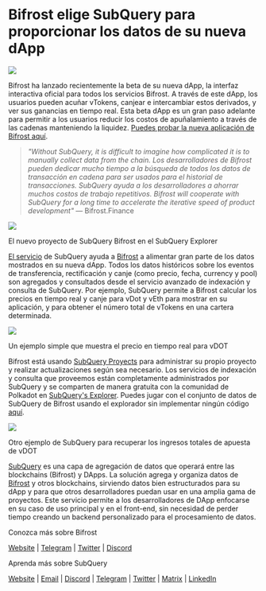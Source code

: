 # Bifrost elige SubQuery para proporcionar los datos de su nueva dApp

![](https://miro.medium.com/max/1400/0*nqNosmn0y7FHOI42)

Bifrost ha lanzado recientemente la beta de su nueva dApp, la interfaz interactiva oficial para todos los servicios Bifrost. A través de este dApp, los usuarios pueden acuñar vTokens, canjear e intercambiar estos derivados, y ver sus ganancias en tiempo real. Esta beta dApp es un gran paso adelante para permitir a los usuarios reducir los costos de apuñalamiento a través de las cadenas manteniendo la liquidez. [Puedes probar la nueva aplicación de Bifrost aquí](https://apps.bifrost.finance/).

> _"Without SubQuery, it is difficult to imagine how complicated it is to manually collect data from the chain. Los desarrolladores de Bifrost pueden dedicar mucho tiempo a la búsqueda de todos los datos de transacción en cadena para ser usados para el historial de transacciones. SubQuery ayuda a los desarrolladores a ahorrar muchos costos de trabajo repetitivos. Bifrost will cooperate with SubQuery for a long time to accelerate the iterative speed of product development"_ — Bifrost.Finance

![](https://miro.medium.com/max/1400/0*_JK-h0rjef6rk1ot)

El nuevo proyecto de SubQuery Bifrost en el SubQuery Explorer

[El servicio](https://subquery.network/) de SubQuery ayuda a [Bifrost](https://bifrost.finance/) a alimentar gran parte de los datos mostrados en su nueva dApp. Todos los datos históricos sobre los eventos de transferencia, rectificación y canje (como precio, fecha, currency y pool) son agregados y consultados desde el servicio avanzado de indexación y consulta de SubQuery. Por ejemplo, SubQuery permite a Bifrost calcular los precios en tiempo real y canje para vDot y vEth para mostrar en su aplicación, y para obtener el número total de vTokens en una cartera determinada.

![](https://miro.medium.com/max/1400/0*WIxvwcgPIHzCf0E3)

Un ejemplo simple que muestra el precio en tiempo real para vDOT

Bifrost está usando [SubQuery Proyects](https://project.subquery.network/) para administrar su propio proyecto y realizar actualizaciones según sea necesario. Los servicios de indexación y consulta que proveemos están completamente administrados por SubQuery y se comparten de manera gratuita con la comunidad de Polkadot en [SubQuery's Explorer](https://explorer.subquery.network/). Puedes jugar con el conjunto de datos de SubQuery de Bifrost usando el explorador sin implementar ningún código [aquí](https://explorer.subquery.network/subquery/bifrost-finance/subql).

![](https://miro.medium.com/max/1400/0*J9Rao6oyFMxVNWzZ)

Otro ejemplo de SubQuery para recuperar los ingresos totales de apuesta de vDOT

[SubQuery](https://subquery.network/) es una capa de agregación de datos que operará entre las blockchains (Bifrost) y DApps. La solución agrega y organiza datos de [Bifrost](https://bifrost.finance/) y otros blockchains, sirviendo datos bien estructurados para su dApp y para que otros desarrolladores puedan usar en una amplia gama de proyectos. Este servicio permite a los desarrolladores de DApp enfocarse en su caso de uso principal y en el front-end, sin necesidad de perder tiempo creando un backend personalizado para el procesamiento de datos.

Conozca más sobre Bifrost

[Website](https://bifrost.finance/) | [Telegram](https://t.me/bifrost_finance) | [Twitter](https://twitter.com/bifrost_finance) | [Discord](https://discord.gg/XjnjdKBNXj)

Aprenda más sobre SubQuery

[Website](https://subquery.network/) | [Email](mailto:hello@subquery.network) | [Discord](https://discord.com/invite/78zg8aBSMG) | [Telegram](https://t.me/subquerynetwork) | [Twitter](https://twitter.com/subquerynetwork) | [Matrix](https://matrix.to/#/#subquery:matrix.org) | [LinkedIn](https://www.linkedin.com/company/subquery)
